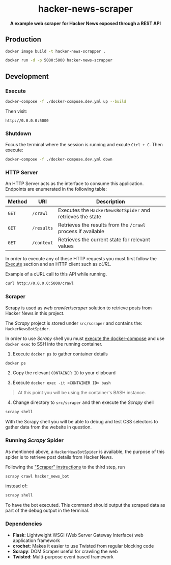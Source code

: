 <div>
  <h1 align="center">hacker-news-scraper</h1>
  <h4 align="center">
    A example web scraper for Hacker News exposed through a REST API
  </h4>
</div>

## Production

```bash
docker image build -t hacker-news-scrapper .
```

```bash
docker run -d -p 5000:5000 hacker-news-scrapper
```

## Development

### Execute

```bash
docker-compose -f ./docker-compose.dev.yml up --build
```

Then visit:

```
http://0.0.0.0:5000
```

### Shutdown

Focus the terminal where the session is running and excute `Ctrl + C`.
Then execute:

```bash
docker-compose -f ./docker-compose.dev.yml down
```

### HTTP Server

An HTTP Server acts as the interface to consume this application.
Endpoints are enumerated in the following table:

Method | URI | Description
--- | --- | ---
`GET` | `/crawl` | Executes the `HackerNewsBotSpider` and retrieves the state
`GET` | `/results` | Retrieves the results from the `/crawl` process if available
`GET` | `/context` | Retrieves the current state for relevant values

In order to execute any of these HTTP requests you must first follow the
[Execute](#execute) section and an HTTP client such as _cURL_.

Example of a cURL call to this API while running.

```bash
curl http://0.0.0.0:5000/crawl
```

### Scraper

Scrapy is used as _web crawler_/_scraper_ solution to retrieve posts from
Hacker News in this project.

The _Scrapy_ project is stored under `src/scraper` and contains the:
`HackerNewsBotSpider`.

In order to use _Scrapy_ shell you must [execute the docker-compose](#execute)
and use `docker exec` to SSH into the running container.

1. Execute `docker ps` to gather container details

```bash
docker ps
```

2. Copy the relevant `CONTAINER ID` to your clipboard

3. Execute `docker exec -it <CONTAINER ID> bash`

> At this point you will be using the container's BASH instance.

4. Change directory to `src/scraper` and then execute the _Scrapy_ shell

```bash
scrapy shell
```

With the Scrapy shell you will be able to debug and test CSS selectors to
gather data from the website in question.

### Running _Scrapy_ Spider

As mentioned above, a `HackerNewsBotSpider` is available, the purpose of this
spider is to retrieve post details from Hacker News.

Following the ["Scraper" instructions](#scraper) to the third step, run

```bash
scrapy crawl hacker_news_bot
```

instead of:

```bash
scrapy shell
```

To have the bot executed. This command should output the scraped data as part of
the debug output in the terminal.

### Dependencies

- **Flask**: Lightweight WSGI (Web Server Gateway Interface) web application
framework
- **crochet**: Makes it easier to use Twisted from regular blocking code
- **Scrapy**: DOM Scraper useful for crawling the web
- **Twisted**: Multi-purpose event based framework

